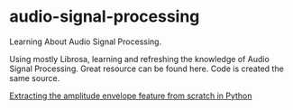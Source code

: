 # audio-signal-processing
Learning About Audio Signal Processing. 

Using mostly Librosa, learning and refreshing the knowledge of Audio Signal Processing. 
Great resource can be found here. Code is created the same source. 

[Extracting the amplitude envelope feature from scratch in Python
](https://www.youtube.com/watch?v=rlypsap6Wow&list=PL-wATfeyAMNqIee7cH3q1bh4QJFAaeNv0&index=8)